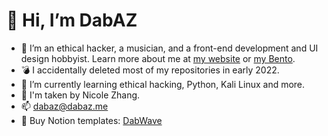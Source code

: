 # 👋 Hi, I’m DabAZ
- 👀 I’m an ethical hacker, a musician, and a front-end development and UI design hobbyist. Learn more about me at [my website](https://dabaz.me) or [my Bento](https://bento.me/dabaz).
- 💣 I accidentally deleted most of my repositories in early 2022.
- 🌱 I’m currently learning ethical hacking, Python, Kali Linux and more.
- 💞️ I'm taken by Nicole Zhang.
- 📫 [dabaz@dabaz.me](mailto:dabaz@dabaz.me)
- 📒 Buy Notion templates: [DabWave](https://notion.dabwave.com)
